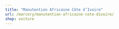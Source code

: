 ```yaml
---
title: "Manutention Africaine Côte d’Ivoire"
url: /marcory/manutention-africaine-cote-divoire/
shop: voiture
---
```

